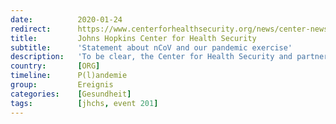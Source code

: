 ```yaml
---
date:          2020-01-24
redirect:      https://www.centerforhealthsecurity.org/news/center-news/2020/2020-01-24-Statement-of-Clarification-Event201.html
title:         Johns Hopkins Center for Health Security
subtitle:      'Statement about nCoV and our pandemic exercise'
description:   'To be clear, the Center for Health Security and partners did not make a prediction during our tabletop exercise.'
country:       [ORG]
timeline:      P(l)andemie
group:         Ereignis
categories:    [Gesundheit]
tags:          [jhchs, event 201]
---
```

